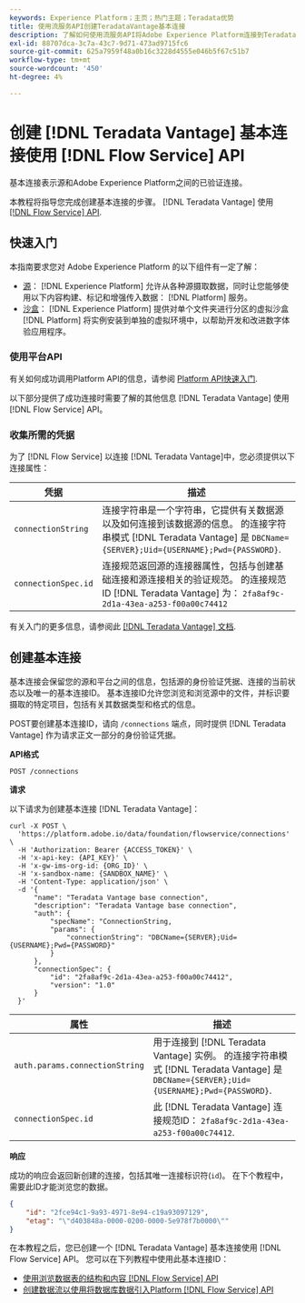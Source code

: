 ```yaml
---
keywords: Experience Platform；主页；热门主题；Teradata优势
title: 使用流服务API创建TeradataVantage基本连接
description: 了解如何使用流服务API将Adobe Experience Platform连接到Teradata Vantage。
exl-id: 88707dca-3c7a-43c7-9d71-473ad9715fc6
source-git-commit: 625a7959f48a0b16c3228d4555e046b5f67c51b7
workflow-type: tm+mt
source-wordcount: '450'
ht-degree: 4%

---
```


# 创建 [!DNL Teradata Vantage] 基本连接使用 [!DNL Flow Service] API

基本连接表示源和Adobe Experience Platform之间的已验证连接。

本教程将指导您完成创建基本连接的步骤。 [!DNL Teradata Vantage] 使用 [[!DNL Flow Service] API](https://www.adobe.io/experience-platform-apis/references/flow-service/).

## 快速入门

本指南要求您对 Adobe Experience Platform 的以下组件有一定了解：

* [源](../../../../home.md)： [!DNL Experience Platform] 允许从各种源摄取数据，同时让您能够使用以下内容构建、标记和增强传入数据： [!DNL Platform] 服务。
* [沙盒](../../../../../sandboxes/home.md)： [!DNL Experience Platform] 提供对单个文件夹进行分区的虚拟沙盒 [!DNL Platform] 将实例安装到单独的虚拟环境中，以帮助开发和改进数字体验应用程序。

### 使用平台API

有关如何成功调用Platform API的信息，请参阅 [Platform API快速入门](../../../../../landing/api-guide.md).

以下部分提供了成功连接时需要了解的其他信息 [!DNL Teradata Vantage] 使用 [!DNL Flow Service] API。

### 收集所需的凭据

为了 [!DNL Flow Service] 以连接 [!DNL Teradata Vantage]中，您必须提供以下连接属性：

| 凭据 | 描述 |
| --- | --- |
| `connectionString` | 连接字符串是一个字符串，它提供有关数据源以及如何连接到该数据源的信息。 的连接字符串模式 [!DNL Teradata Vantage] 是 `DBCName={SERVER};Uid={USERNAME};Pwd={PASSWORD}`. |
| `connectionSpec.id` | 连接规范返回源的连接器属性，包括与创建基础连接和源连接相关的验证规范。 的连接规范ID [!DNL Teradata Vantage] 为： `2fa8af9c-2d1a-43ea-a253-f00a00c74412` |

有关入门的更多信息，请参阅此 [[!DNL Teradata Vantage] 文档](https://docs.teradata.com/r/Teradata-VantageTM-Advanced-SQL-Engine-Security-Administration/July-2021/Setting-Up-the-Administrative-Infrastructure/Controlling-Access-to-the-Operating-System/Working-with-OS-Level-Security-Options).

## 创建基本连接

基本连接会保留您的源和平台之间的信息，包括源的身份验证凭据、连接的当前状态以及唯一的基本连接ID。 基本连接ID允许您浏览和浏览源中的文件，并标识要摄取的特定项目，包括有关其数据类型和格式的信息。

POST要创建基本连接ID，请向 `/connections` 端点，同时提供 [!DNL Teradata Vantage] 作为请求正文一部分的身份验证凭据。

**API格式**

```https
POST /connections
```

**请求**

以下请求为创建基本连接 [!DNL Teradata Vantage]：

```shell
curl -X POST \
  'https://platform.adobe.io/data/foundation/flowservice/connections' \
  -H 'Authorization: Bearer {ACCESS_TOKEN}' \
  -H 'x-api-key: {API_KEY}' \
  -H 'x-gw-ims-org-id: {ORG_ID}' \
  -H 'x-sandbox-name: {SANDBOX_NAME}' \
  -H 'Content-Type: application/json' \
  -d '{
      "name": "Teradata Vantage base connection",
      "description": "Teradata Vantage base connection",
      "auth": {
          "specName": "ConnectionString,
          "params": {
              "connectionString": "DBCName={SERVER};Uid={USERNAME};Pwd={PASSWORD}"
          }
      },
      "connectionSpec": {
          "id": "2fa8af9c-2d1a-43ea-a253-f00a00c74412",
          "version": "1.0"
      }
  }'
```

| 属性 | 描述 |
| -------- | ----------- |
| `auth.params.connectionString` | 用于连接到 [!DNL Teradata Vantage] 实例。 的连接字符串模式 [!DNL Teradata Vantage] 是 `DBCName={SERVER};Uid={USERNAME};Pwd={PASSWORD}`. |
| `connectionSpec.id` | 此 [!DNL Teradata Vantage] 连接规范ID： `2fa8af9c-2d1a-43ea-a253-f00a00c74412`. |

**响应**

成功的响应会返回新创建的连接，包括其唯一连接标识符(`id`)。 在下个教程中，需要此ID才能浏览您的数据。

```json
{
    "id": "2fce94c1-9a93-4971-8e94-c19a93097129",
    "etag": "\"d403848a-0000-0200-0000-5e978f7b0000\""
}
```

在本教程之后，您已创建一个 [!DNL Teradata Vantage] 基本连接使用 [!DNL Flow Service] API。 您可以在下列教程中使用此基本连接ID：

* [使用浏览数据表的结构和内容 [!DNL Flow Service] API](../../explore/tabular.md)
* [创建数据流以使用将数据库数据引入Platform [!DNL Flow Service] API](../../collect/database-nosql.md)

